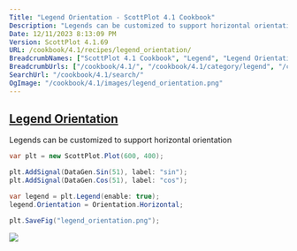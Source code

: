 ```yaml
---
Title: "Legend Orientation - ScottPlot 4.1 Cookbook"
Description: "Legends can be customized to support horizontal orientation"
Date: 12/11/2023 8:13:09 PM
Version: ScottPlot 4.1.69
URL: /cookbook/4.1/recipes/legend_orientation/
BreadcrumbNames: ["ScottPlot 4.1 Cookbook", "Legend", "Legend Orientation"]
BreadcrumbUrls: ["/cookbook/4.1/", "/cookbook/4.1/category/legend", "/cookbook/4.1/recipes/legend_orientation/"]
SearchUrl: "/cookbook/4.1/search/"
OgImage: "/cookbook/4.1/images/legend_orientation.png"
---
```


<h2><a id='legend-orientation' href='/cookbook/4.1/recipes/legend_orientation/'>Legend Orientation</a></h2>

Legends can be customized to support horizontal orientation

```cs
var plt = new ScottPlot.Plot(600, 400);

plt.AddSignal(DataGen.Sin(51), label: "sin");
plt.AddSignal(DataGen.Cos(51), label: "cos");

var legend = plt.Legend(enable: true);
legend.Orientation = Orientation.Horizontal;

plt.SaveFig("legend_orientation.png");
```

<img src='../../images/legend_orientation.png' class='d-block mx-auto my-5' />


